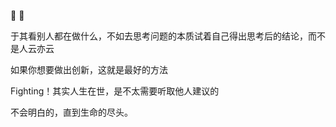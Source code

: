 👋 👋

于其看别人都在做什么，不如去思考问题的本质试着自己得出思考后的结论，而不是人云亦云

如果你想要做出创新，这就是最好的方法

Fighting！其实人生在世，是不太需要听取他人建议的

不会明白的，直到生命的尽头。
